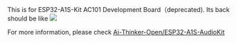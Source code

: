 This is for ESP32-A1S-Kit AC101 Development Board（deprecated). Its back should be like
![](https://github.com/Ai-Thinker-Open/ESP32-A1S-AudioKit/raw/master/static/A1S_AC101.jpg)

For more information, please check [Ai-Thinker-Open/ESP32-A1S-AudioKit](https://github.com/Ai-Thinker-Open/ESP32-A1S-AudioKit)
